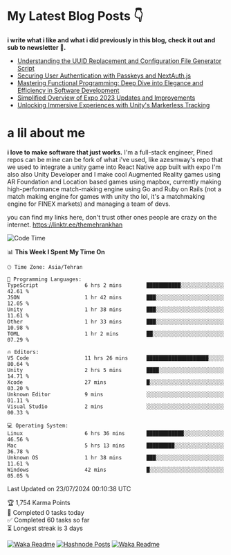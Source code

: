 # My Latest Blog Posts 👇
**i write what i like and what i did previously in this blog, check it out and sub to newsletter 🫡.**

<!-- HASHNODE_BLOG:START -->
- [Understanding the UUID Replacement and Configuration File Generator Script](https://themehrankhan.hashnode.dev/understanding-the-uuid-replacement-and-configuration-file-generator-script)
- [Securing User Authentication with Passkeys and NextAuth.js](https://themehrankhan.hashnode.dev/securing-user-authentication-with-passkeys-and-nextauthjs)
- [Mastering Functional Programming: Deep Dive into Elegance and Efficiency in Software Development](https://themehrankhan.hashnode.dev/mastering-functional-programming-deep-dive-into-elegance-and-efficiency-in-software-development)
- [Simplified Overview of Expo 2023 Updates and Improvements](https://themehrankhan.hashnode.dev/expo-2023-updates-and-features-summary)
- [Unlocking Immersive Experiences with Unity's Markerless Tracking](https://themehrankhan.hashnode.dev/unlocking-immersive-experiences-with-unitys-markerless-tracking)

<!-- HASHNODE_BLOG:END -->

# a lil about me
**i love to make  software that just works.**
I'm a full-stack engineer, Pined repos can be mine can be fork of what i've used, like azesmway's repo that we used to integrate a unity game into React Native app built with expo I'm also also Unity Developer and I make cool Augmented Reality games using AR Foundation and Location based games using mapbox, currently making high-performance match-making engine using Go and Ruby on Rails (not a match making engine for games with unity tho lol, it's a matchmaking engine for FINEX markets) and managing a team of devs.

you can find my links here, don't trust other ones people are crazy on the internet.
https://linktr.ee/themehrankhan

<!--START_SECTION:waka-->
![Code Time](http://img.shields.io/badge/Code%20Time-525%20hrs%2038%20mins-blue)

📊 **This Week I Spent My Time On** 

```text
🕑︎ Time Zone: Asia/Tehran

💬 Programming Languages: 
TypeScript               6 hrs 2 mins        ███████████░░░░░░░░░░░░░░   42.61 % 
JSON                     1 hr 42 mins        ███░░░░░░░░░░░░░░░░░░░░░░   12.05 % 
Unity                    1 hr 38 mins        ███░░░░░░░░░░░░░░░░░░░░░░   11.61 % 
Other                    1 hr 33 mins        ███░░░░░░░░░░░░░░░░░░░░░░   10.98 % 
TOML                     1 hr 2 mins         ██░░░░░░░░░░░░░░░░░░░░░░░   07.29 % 

🔥 Editors: 
VS Code                  11 hrs 26 mins      ████████████████████░░░░░   80.64 % 
Unity                    2 hrs 5 mins        ████░░░░░░░░░░░░░░░░░░░░░   14.71 % 
Xcode                    27 mins             █░░░░░░░░░░░░░░░░░░░░░░░░   03.20 % 
Unknown Editor           9 mins              ░░░░░░░░░░░░░░░░░░░░░░░░░   01.11 % 
Visual Studio            2 mins              ░░░░░░░░░░░░░░░░░░░░░░░░░   00.33 % 

💻 Operating System: 
Linux                    6 hrs 36 mins       ████████████░░░░░░░░░░░░░   46.56 % 
Mac                      5 hrs 13 mins       █████████░░░░░░░░░░░░░░░░   36.78 % 
Unknown OS               1 hr 38 mins        ███░░░░░░░░░░░░░░░░░░░░░░   11.61 % 
Windows                  42 mins             █░░░░░░░░░░░░░░░░░░░░░░░░   05.05 % 
```


 Last Updated on 23/07/2024 00:10:38 UTC
<!--END_SECTION:waka-->

<!-- TODO-IST:START -->
🏆  1,754 Karma Points           
🌸  Completed 0 tasks today           
✅  Completed 60 tasks so far           
⏳  Longest streak is 3 days
<!-- TODO-IST:END -->

[![Waka Readme](https://github.com/TheMehranKhan/themehrankhan/actions/workflows/main.yml/badge.svg)](https://github.com/TheMehranKhan/themehrankhan/actions/workflows/main.yml)
[![Hashnode Posts](https://github.com/TheMehranKhan/themehrankhan/actions/workflows/hashnode.yml/badge.svg)](https://github.com/TheMehranKhan/themehrankhan/actions/workflows/hashnode.yml)
[![Waka Readme](https://github.com/TheMehranKhan/themehrankhan/actions/workflows/waka.yml/badge.svg)](https://github.com/TheMehranKhan/themehrankhan/actions/workflows/waka.yml)
